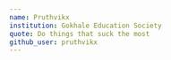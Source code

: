 ```yaml
---
name: Pruthvikx
institution: Gokhale Education Society
quote: Do things that suck the most
github_user: pruthvikx
---
```

